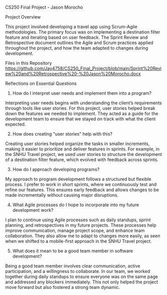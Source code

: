CS250 Final Project - Jason Morocho

Project Overview

This project involved developing a travel app using Scrum-Agile methodologies. The primary focus was on implementing a destination filter feature and iterating based on user feedback. The Sprint Review and Retrospective document outlines the Agile and Scrum practices applied throughout the project, and how the team adapted to changes during development.

Files in this Repository
https://github.com/Jay4758/CS250_Final_Project/blob/main/Sprint%20Review%20and%20Retrospective%20-%20Jason%20Morocho.docx

Reflections on Essential Questions
1. How do I interpret user needs and implement them into a program?

Interpreting user needs begins with understanding the client’s requirements through tools like user stories. For this project, user stories helped break down the features we needed to implement. They acted as a guide for the development team to ensure that we stayed on track with what the client expected.

2. How does creating "user stories" help with this?

Creating user stories helped organize the tasks in smaller increments, making it easier to prioritize and deliver features in sprints. For example, in the SNHU Travel project, we used user stories to structure the development of a destination filter feature, which evolved with feedback across sprints.

3. How do I approach developing programs?

My approach to program development follows a structured but flexible process. I prefer to work in short sprints, where we continuously test and refine our features. This ensures early feedback and allows changes to be made incrementally without causing major disruptions.

4. What Agile processes do I hope to incorporate into my future development work?

I plan to continue using Agile processes such as daily standups, sprint planning, and retrospectives in my future projects. These processes help improve communication, manage project scope, and enhance team collaboration. They also allow me to adapt to changes more easily, as seen when we shifted to a mobile-first approach in the SNHU Travel project.

5. What does it mean to be a good team member in software development?

Being a good team member involves clear communication, active participation, and a willingness to collaborate. In our team, we worked together during daily standups to ensure everyone was on the same page and addressed any blockers immediately. This not only helped the project move forward but also fostered a strong team dynamic.

